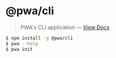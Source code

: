 # @pwa/cli

> PWA's CLI application &mdash; [_View Docs_](https://pwa.cafe)

```sh
$ npm install -g @pwa/cli
$ pwa --help
$ pwa init
```
